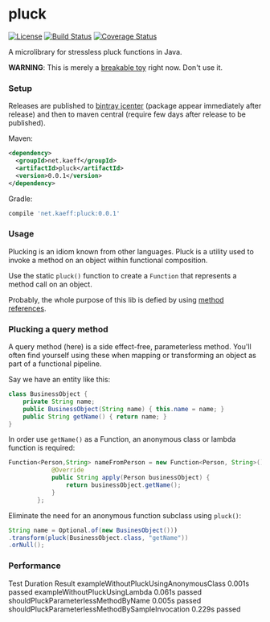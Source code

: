# pluck

[![License](http://img.shields.io/badge/license-MIT-blue.svg?style=flat)](http://www.opensource.org/licenses/MIT)
[![Build Status](http://img.shields.io/travis/kaeff/pluck.svg?style=flat&branch=master)](https://travis-ci.org/kaeff/pluck)
[![Coverage Status](https://img.shields.io/coveralls/kaeff/pluck.svg?style=flat)](https://coveralls.io/r/kaeff/pluck?branch=master)

A microlibrary for stressless pluck functions in Java.

**WARNING**: This is merely a [breakable toy](http://redsquirrel.com/dave/work/a2j/patterns/BreakableToys.html) right now. Don't use it.

### Setup

Releases are published to [bintray jcenter](https://bintray.com/bintray/jcenter) (package appear immediately after release)
and then to maven central (require few days after release to be published).

<!---
[![Download](https://api.bintray.com/packages/kaeff/pluck/pluck/images/download.svg) ](https://bintray.com/kaeff/pluck/pluck/_latestVersion)
[![Maven Central](https://maven-badges.herokuapp.com/maven-central/net.kaeff/pluck/badge.svg?style=flat)](https://maven-badges.herokuapp.com/maven-central/net.kaeff/pluck)
-->

Maven:

```xml
<dependency>
  <groupId>net.kaeff</groupId>
  <artifactId>pluck</artifactId>
  <version>0.0.1</version>
</dependency>
```

Gradle:

```groovy
compile 'net.kaeff:pluck:0.0.1'
```

### Usage

Plucking is an idiom known from other languages. Pluck is a utility used to invoke a method on an object within functional composition.

Use the static `pluck()` function to create a `Function` that represents a method call on an object.

Probably, the whole purpose of this lib is defied by using [method references](http://docs.oracle.com/javase/tutorial/java/javaOO/methodreferences.html).

### Plucking a query method

A query method (here) is a side effect-free, parameterless method. You'll often find yourself using these when mapping or transforming an object as part of a functional pipeline.

Say we have an entity like this:

```java
class BusinessObject {
    private String name;
    public BusinessObject(String name) { this.name = name; }
    public String getName() { return name; }
}
```

In order use `getName()` as a Function, an anonymous class or lambda function is required:

```java
Function<Person,String> nameFromPerson = new Function<Person, String>() {
            @Override
            public String apply(Person businessObject) {
                return businessObject.getName();
            }
        };
```

Eliminate the need for an anonymous function subclass using `pluck()`:

```java
String name = Optional.of(new BusinesObject()))
.transform(pluck(BusinessObject.class, "getName"))
.orNull();
```

### Performance

Test	Duration	Result
exampleWithoutPluckUsingAnonymousClass	0.001s	passed
exampleWithoutPluckUsingLambda	0.061s	passed
shouldPluckParameterlessMethodByName	0.005s	passed
shouldPluckParameterlessMethodBySampleInvocation	0.229s	passed

